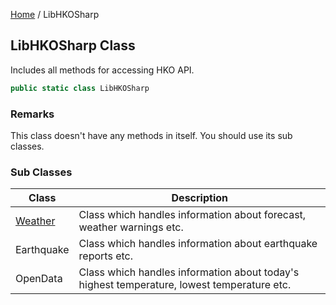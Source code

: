 [Home](../) / LibHKOSharp

## LibHKOSharp Class

Includes all methods for accessing HKO API.

```c#
public static class LibHKOSharp
```

### Remarks

This class doesn't have any methods in itself. You should use its sub classes.

### Sub Classes

| Class                           | Description                                                  |
| ------------------------------- | ------------------------------------------------------------ |
| [Weather](LibHKOSharp/Weather ) | Class which handles information about forecast, weather warnings etc. |
| Earthquake                      | Class which handles information about earthquake reports etc. |
| OpenData                        | Class which handles information about today's highest temperature, lowest temperature etc. |

